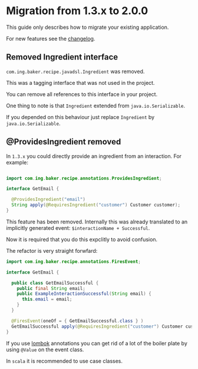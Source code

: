 # Migration from 1.3.x to 2.0.0

This guide only describes how to migrate your existing application.

For new features see the [changelog](https://github.com/ing-bank/baker/blob/master/CHANGELOG.md).

## Removed Ingredient interface

`com.ing.baker.recipe.javadsl.Ingredient` was removed.

This was a tagging interface that was not used in the project.

You can remove all references to this interface in your project.

One thing to note is that `Ingredient` extended from `java.io.Serializable`.

If you depended on this behaviour just replace `Ingredient` by `java.io.Serializable`.

## @ProvidesIngredient removed

In `1.3.x` you could directly provide an ingredient from an interaction. For example:

``` java

import com.ing.baker.recipe.annotations.ProvidesIngredient;

interface GetEmail {

  @ProvidesIngredient("email")
  String apply(@RequiresIngredient("customer") Customer customer);
}

```

This feature has been removed. Internally this was already translated to an implicitly generated event: `$interactionName + Successful`.

Now it is required that you do this expclitly to avoid confusion.

The refactor is very straight forwfard:

``` java
import com.ing.baker.recipe.annotations.FiresEvent;

interface GetEmail {

  public class GetEmailSuccessful {
    public final String email;
    public ExampleInteractionSuccessful(String email) {
      this.email = email;
    }
  }

  @FiresEvent(oneOf = { GetEmailSuccessful.class } )
  GetEmailSuccessful apply(@RequiresIngredient("customer") Customer customer);
}

```

If you use [lombok](https://projectlombok.org) annotations you can get rid of a lot of the boiler plate by using `@Value` on the event class.

In `scala` it is recommended to use case classes.

